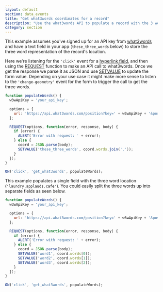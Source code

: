 ```yaml
---
layout: default
section: data_events
title: "Get what3words coordinates for a record"
description: "Use the what3words API to populate a record with the 3 word representation of its location."
category: section
---
```


This example assumes you've signed up for an API key from [what3words](http://developer.what3words.com/api/) and have a text field in your app (`these_three_words` below) to store the three word representation of the record's location.

Here we're listening for the `'click'` event for a [hyperlink field](http://www.fulcrumapp.com/help/hyperlink-fields/), and then using the [REQUEST](/data-events/reference/request) function to make an API call to what3words. Once we get the response we parse it as JSON and use [SETVALUE](/data-events/reference/setvalue) to update the form value. Depending on your use case it might make more sense to listen to the `'change-geometry'` event for the form to trigger the call to get the three words.

```js
function populateWords() {
  w3wApiKey = 'your_api_key';

  options = {
    url: 'https://api.what3words.com/position?key=' + w3wApiKey + '&position=' + LATITUDE() + ',' + LONGITUDE()
  };

  REQUEST(options, function(error, response, body) {
    if (error) {
      ALERT('Error with request: ' + error);
    } else {
      coord = JSON.parse(body);
      SETVALUE('these_three_words', coord.words.join('.'));
    }
  });
}

ON('click', 'get_what3words', populateWords);
```

This example populates a single field with the three word location (`'laundry.applauds.cafe'`). You could easily split the three words up into separate fields as seen below.

```js
function populateWords() {
  w3wApiKey = 'your_api_key';

  options = {
    url: 'https://api.what3words.com/position?key=' + w3wApiKey + '&position=' + LATITUDE() + ',' + LONGITUDE()
  };

  REQUEST(options, function(error, response, body) {
    if (error) {
      ALERT('Error with request: ' + error);
    } else {
      coord = JSON.parse(body);
      SETVALUE('word1', coord.words[0]);
      SETVALUE('word2', coord.words[1]);
      SETVALUE('word3', coord.words[2]);
    }
  });
}

ON('click', 'get_what3words', populateWords);
```

